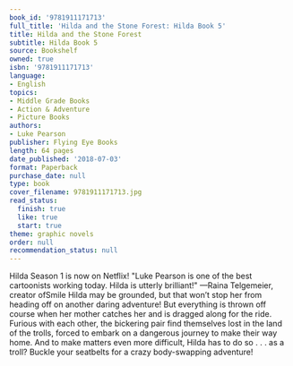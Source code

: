 ```yaml
---
book_id: '9781911171713'
full_title: 'Hilda and the Stone Forest: Hilda Book 5'
title: Hilda and the Stone Forest
subtitle: Hilda Book 5
source: Bookshelf
owned: true
isbn: '9781911171713'
language:
- English
topics:
- Middle Grade Books
- Action & Adventure
- Picture Books
authors:
- Luke Pearson
publisher: Flying Eye Books
length: 64 pages
date_published: '2018-07-03'
format: Paperback
purchase_date: null
type: book
cover_filename: 9781911171713.jpg
read_status:
  finish: true
  like: true
  start: true
theme: graphic novels
order: null
recommendation_status: null
---
```

Hilda Season 1 is now on Netflix!
"Luke Pearson is one of the best cartoonists working today. Hilda is utterly brilliant!"
—Raina Telgemeier, creator ofSmile
Hilda may be grounded, but that won’t stop her from heading off on another daring adventure! But everything is thrown off course when her mother catches her and is dragged along for the ride. Furious with each other, the bickering pair find themselves lost in the land of the trolls, forced to embark on a dangerous journey to make their way home. And to make matters even more difficult, Hilda has to do so . . . as a troll? Buckle your seatbelts for a crazy body-swapping adventure!

